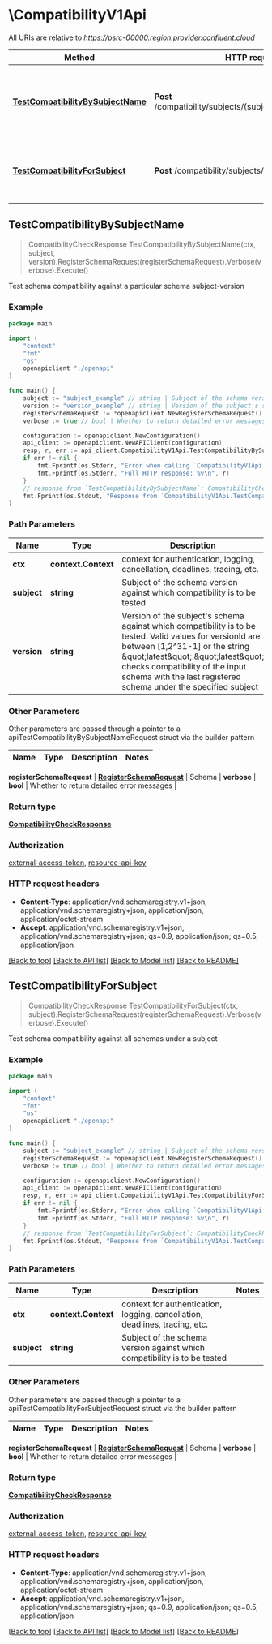 # \CompatibilityV1Api

All URIs are relative to *https://psrc-00000.region.provider.confluent.cloud*

Method | HTTP request | Description
------------- | ------------- | -------------
[**TestCompatibilityBySubjectName**](CompatibilityV1Api.md#TestCompatibilityBySubjectName) | **Post** /compatibility/subjects/{subject}/versions/{version} | Test schema compatibility against a particular schema subject-version
[**TestCompatibilityForSubject**](CompatibilityV1Api.md#TestCompatibilityForSubject) | **Post** /compatibility/subjects/{subject}/versions | Test schema compatibility against all schemas under a subject



## TestCompatibilityBySubjectName

> CompatibilityCheckResponse TestCompatibilityBySubjectName(ctx, subject, version).RegisterSchemaRequest(registerSchemaRequest).Verbose(verbose).Execute()

Test schema compatibility against a particular schema subject-version



### Example

```go
package main

import (
    "context"
    "fmt"
    "os"
    openapiclient "./openapi"
)

func main() {
    subject := "subject_example" // string | Subject of the schema version against which compatibility is to be tested
    version := "version_example" // string | Version of the subject's schema against which compatibility is to be tested. Valid values for versionId are between [1,2^31-1] or the string \"latest\".\"latest\" checks compatibility of the input schema with the last registered schema under the specified subject
    registerSchemaRequest := *openapiclient.NewRegisterSchemaRequest() // RegisterSchemaRequest | Schema
    verbose := true // bool | Whether to return detailed error messages (optional)

    configuration := openapiclient.NewConfiguration()
    api_client := openapiclient.NewAPIClient(configuration)
    resp, r, err := api_client.CompatibilityV1Api.TestCompatibilityBySubjectName(context.Background(), subject, version).RegisterSchemaRequest(registerSchemaRequest).Verbose(verbose).Execute()
    if err != nil {
        fmt.Fprintf(os.Stderr, "Error when calling `CompatibilityV1Api.TestCompatibilityBySubjectName``: %v\n", err)
        fmt.Fprintf(os.Stderr, "Full HTTP response: %v\n", r)
    }
    // response from `TestCompatibilityBySubjectName`: CompatibilityCheckResponse
    fmt.Fprintf(os.Stdout, "Response from `CompatibilityV1Api.TestCompatibilityBySubjectName`: %v\n", resp)
}
```

### Path Parameters


Name | Type | Description  | Notes
------------- | ------------- | ------------- | -------------
**ctx** | **context.Context** | context for authentication, logging, cancellation, deadlines, tracing, etc.
**subject** | **string** | Subject of the schema version against which compatibility is to be tested | 
**version** | **string** | Version of the subject&#39;s schema against which compatibility is to be tested. Valid values for versionId are between [1,2^31-1] or the string \&quot;latest\&quot;.\&quot;latest\&quot; checks compatibility of the input schema with the last registered schema under the specified subject | 

### Other Parameters

Other parameters are passed through a pointer to a apiTestCompatibilityBySubjectNameRequest struct via the builder pattern


Name | Type | Description  | Notes
------------- | ------------- | ------------- | -------------


 **registerSchemaRequest** | [**RegisterSchemaRequest**](RegisterSchemaRequest.md) | Schema | 
 **verbose** | **bool** | Whether to return detailed error messages | 

### Return type

[**CompatibilityCheckResponse**](CompatibilityCheckResponse.md)

### Authorization

[external-access-token](../README.md#external-access-token), [resource-api-key](../README.md#resource-api-key)

### HTTP request headers

- **Content-Type**: application/vnd.schemaregistry.v1+json, application/vnd.schemaregistry+json, application/json, application/octet-stream
- **Accept**: application/vnd.schemaregistry.v1+json, application/vnd.schemaregistry+json; qs=0.9, application/json; qs=0.5, application/json

[[Back to top]](#) [[Back to API list]](../README.md#documentation-for-api-endpoints)
[[Back to Model list]](../README.md#documentation-for-models)
[[Back to README]](../README.md)


## TestCompatibilityForSubject

> CompatibilityCheckResponse TestCompatibilityForSubject(ctx, subject).RegisterSchemaRequest(registerSchemaRequest).Verbose(verbose).Execute()

Test schema compatibility against all schemas under a subject



### Example

```go
package main

import (
    "context"
    "fmt"
    "os"
    openapiclient "./openapi"
)

func main() {
    subject := "subject_example" // string | Subject of the schema version against which compatibility is to be tested
    registerSchemaRequest := *openapiclient.NewRegisterSchemaRequest() // RegisterSchemaRequest | Schema
    verbose := true // bool | Whether to return detailed error messages (optional)

    configuration := openapiclient.NewConfiguration()
    api_client := openapiclient.NewAPIClient(configuration)
    resp, r, err := api_client.CompatibilityV1Api.TestCompatibilityForSubject(context.Background(), subject).RegisterSchemaRequest(registerSchemaRequest).Verbose(verbose).Execute()
    if err != nil {
        fmt.Fprintf(os.Stderr, "Error when calling `CompatibilityV1Api.TestCompatibilityForSubject``: %v\n", err)
        fmt.Fprintf(os.Stderr, "Full HTTP response: %v\n", r)
    }
    // response from `TestCompatibilityForSubject`: CompatibilityCheckResponse
    fmt.Fprintf(os.Stdout, "Response from `CompatibilityV1Api.TestCompatibilityForSubject`: %v\n", resp)
}
```

### Path Parameters


Name | Type | Description  | Notes
------------- | ------------- | ------------- | -------------
**ctx** | **context.Context** | context for authentication, logging, cancellation, deadlines, tracing, etc.
**subject** | **string** | Subject of the schema version against which compatibility is to be tested | 

### Other Parameters

Other parameters are passed through a pointer to a apiTestCompatibilityForSubjectRequest struct via the builder pattern


Name | Type | Description  | Notes
------------- | ------------- | ------------- | -------------

 **registerSchemaRequest** | [**RegisterSchemaRequest**](RegisterSchemaRequest.md) | Schema | 
 **verbose** | **bool** | Whether to return detailed error messages | 

### Return type

[**CompatibilityCheckResponse**](CompatibilityCheckResponse.md)

### Authorization

[external-access-token](../README.md#external-access-token), [resource-api-key](../README.md#resource-api-key)

### HTTP request headers

- **Content-Type**: application/vnd.schemaregistry.v1+json, application/vnd.schemaregistry+json, application/json, application/octet-stream
- **Accept**: application/vnd.schemaregistry.v1+json, application/vnd.schemaregistry+json; qs=0.9, application/json; qs=0.5, application/json

[[Back to top]](#) [[Back to API list]](../README.md#documentation-for-api-endpoints)
[[Back to Model list]](../README.md#documentation-for-models)
[[Back to README]](../README.md)

